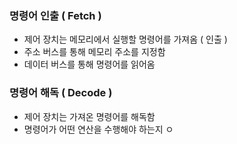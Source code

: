 ### 명령어 인출 ( Fetch )
- 제어 장치는 메모리에서 실행할 명령어를 가져옴 ( 인출 )
- 주소 버스를 통해 메모리 주소를 지정함
- 데이터 버스를 통해 명령어를 읽어옴
### 명령어 해독 ( Decode )
- 제어 장치는 가져온 명령어를 해독함
- 명령어가 어떤 연산을 수행해야 하는지 ㅇ
